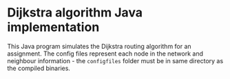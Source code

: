 # Dijkstra algorithm Java implementation
This Java program simulates the Dijkstra routing algorithm for an assignment. The config files represent each node in the network and neighbour information - the <code>configfiles</code> folder must be in same directory as the compiled binaries.
